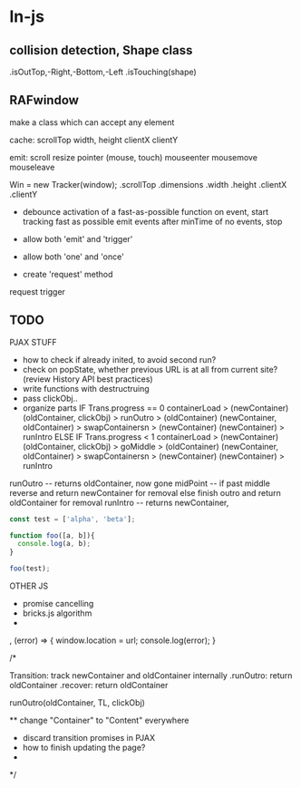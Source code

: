 # ln-js

## collision detection, Shape class

.isOutTop,-Right,-Bottom,-Left
.isTouching(shape)

## RAFwindow

make a class which can accept any element

cache:
    scrollTop
    width, height
    clientX
    clientY

emit:
    scroll
    resize
    pointer (mouse, touch)
        mouseenter
        mousemove
        mouseleave

Win = new Tracker(window);
    .scrollTop
    .dimensions
    .width
    .height
    .clientX
    .clientY

- debounce activation of a fast-as-possible function
    on event, start tracking fast as possible
        emit events
    after minTime of no events, stop

- allow both 'emit' and 'trigger'
- allow both 'one' and 'once'
- create 'request' method

request
trigger


## TODO

PJAX STUFF

- how to check if already inited, to avoid second run?
- check on popState, whether previous URL is at all from current site?
    (review History API best practices)
- write functions with destructruing
- pass clickObj..
- organize parts
    IF Trans.progress == 0
        containerLoad > (newContainer)
        (oldContainer, clickObj) > runOutro > (oldContainer)
        (newContainer, oldContainer) > swapContainersn > (newContainer)
        (newContainer) > runIntro
    ELSE IF Trans.progress < 1
        containerLoad > (newContainer)
        (oldContainer, clickObj) > goMiddle > (oldContainer)
        (newContainer, oldContainer) > swapContainersn > (newContainer)
        (newContainer) > runIntro

runOutro -- returns oldContainer, now gone
midPoint -- if past middle
                reverse and return newContainer for removal
            else
                finish outro and return oldContainer for removal
runIntro -- returns newContainer,

```js
const test = ['alpha', 'beta'];

function foo([a, b]){
  console.log(a, b);
}

foo(test);
```

OTHER JS

- promise cancelling
- bricks.js algorithm
-

, (error) => { window.location = url; console.log(error); }

/*

Transition: track newContainer and oldContainer internally
    .runOutro: return oldContainer
    .recover: return oldContainer

runOutro(oldContainer, TL, clickObj)


** change "Container" to "Content" everywhere

- discard transition promises in PJAX
- how to finish updating the page?
-


 */

